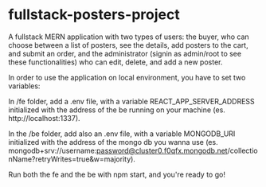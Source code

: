 # fullstack-posters-project
A fullstack MERN application with two types of users: the buyer, who can choose between a list of posters, see the details, add posters to the cart, and submit an order, and the administrator (signin as admin/root to see these functionalities) who can edit, delete, and add a new poster.

In order to use the application on local environment, you have to set two variables:

In /fe folder, add a .env file, with a variable REACT_APP_SERVER_ADDRESS initialized with the address of the be running on your machine (es. http://localhost:1337).

In the /be folder, add also an .env file, with a variable MONGODB_URI initialized with the address of the mongo db you wanna use (es. mongodb+srv://username:password@cluster0.f0qfx.mongodb.net/collectionName?retryWrites=true&w=majority).

Run both the fe and the be with npm start, and you're ready to go!
